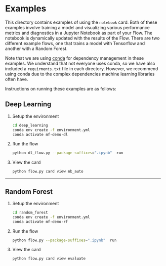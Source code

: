 # Examples

This directory contains examples of using the `notebook` card.  Both of these examples involve training a model and visualizing various performance metrics and diagnostics in a Jupyter Notebook as part of your Flow.  The notebook is dynamically updated with the results of the Flow.  There are two different example flows, one that trains a model with Tensorflow and another with a Random Forest.  

Note that we are using [conda](https://docs.conda.io/en/latest/) for dependency management in these examples.  We understand that not everyone uses conda, so we have also included a `requirments.txt` file in each directory.  However, we recommend using conda due to the complex dependencies machine learning libraries often have.

Instructions on running these examples are as follows:

## Deep Learning

1. Setup the environment

    ```bash
    cd deep_learning
    conda env create -f environment.yml
    conda activate mf-demo-dl
    ```

2. Run the flow
    ```bash
    python dl_flow.py --package-suffixes=".ipynb"  run 
    ```

3. View the card

    ```python
    python flow.py card view nb_auto
    ```

---

## Random Forest

1. Setup the environment

    ```bash
    cd random_forest
    conda env create -f environment.yml
    conda activate mf-demo-rf
    ```

 2. Run the flow
    ```bash
    python flow.py --package-suffixes=".ipynb"  run 
    ```

3. View the card

    ```python
    python flow.py card view evaluate
    ```   